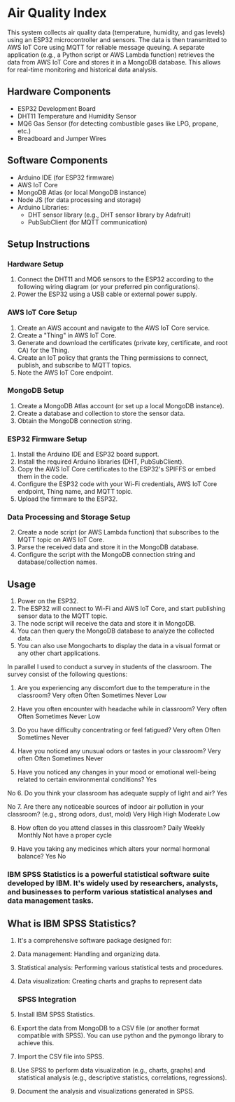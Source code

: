 # Air Quality Index

This system collects air quality data (temperature, humidity, and gas levels) using an ESP32 microcontroller and sensors. The data is then transmitted to AWS IoT Core using MQTT for reliable message queuing. A separate application (e.g., a Python script or AWS Lambda function) retrieves the data from AWS IoT Core and stores it in a MongoDB database. This allows for real-time monitoring and historical data analysis.

## Hardware Components

-   ESP32 Development Board
-   DHT11 Temperature and Humidity Sensor
-   MQ6 Gas Sensor (for detecting combustible gases like LPG, propane, etc.)
-   Breadboard and Jumper Wires

## Software Components

-   Arduino IDE (for ESP32 firmware)
-   AWS IoT Core
-   MongoDB Atlas (or local MongoDB instance)
-   Node JS (for data processing and storage)
-   Arduino Libraries:
    -   DHT sensor library (e.g., DHT sensor library by Adafruit)
    -   PubSubClient (for MQTT communication)

## Setup Instructions

### Hardware Setup

1.  Connect the DHT11 and MQ6 sensors to the ESP32 according to the following wiring diagram (or your preferred pin configurations).
2.  Power the ESP32 using a USB cable or external power supply.


### AWS IoT Core Setup

1.  Create an AWS account and navigate to the AWS IoT Core service.
2.  Create a "Thing" in AWS IoT Core.
3.  Generate and download the certificates (private key, certificate, and root CA) for the Thing.
4.  Create an IoT policy that grants the Thing permissions to connect, publish, and subscribe to MQTT topics.
5.  Note the AWS IoT Core endpoint.

### MongoDB Setup

1.  Create a MongoDB Atlas account (or set up a local MongoDB instance).
2.  Create a database and collection to store the sensor data.
3.  Obtain the MongoDB connection string.

### ESP32 Firmware Setup

1.  Install the Arduino IDE and ESP32 board support.
2.  Install the required Arduino libraries (DHT, PubSubClient).
3.  Copy the AWS IoT Core certificates to the ESP32's SPIFFS or embed them in the code.
4.  Configure the ESP32 code with your Wi-Fi credentials, AWS IoT Core endpoint, Thing name, and MQTT topic.
5.  Upload the firmware to the ESP32.

### Data Processing and Storage Setup

2.  Create a node script (or AWS Lambda function) that subscribes to the MQTT topic on AWS IoT Core.
3.  Parse the received data and store it in the MongoDB database.
4.  Configure the script with the MongoDB connection string and database/collection names.

## Usage

1.  Power on the ESP32.
2.  The ESP32 will connect to Wi-Fi and AWS IoT Core, and start publishing sensor data to the MQTT topic.
3.  The node script will receive the data and store it in MongoDB.
4.  You can then query the MongoDB database to analyze the collected data.
5. You can also use Mongocharts to display the data in a visual format or any other chart applications.

In parallel I used to conduct a survey in students of the classroom. The survey consist of the following questions:

1. Are you experiencing any discomfort due to the temperature in the classroom?
 Very often
 Often
 Sometimes
 Never
 Low

2. Have you often encounter with headache while in classroom?
 Very often
 Often
 Sometimes
 Never
 Low

3. Do you have difficulty concentrating or feel fatigued?
 Very often
 Often
 Sometimes
 Never

4. Have you noticed any unusual odors or tastes in your classroom?
 Very often
 Often
 Sometimes
 Never

5. Have you noticed any changes in your mood or emotional well-being related to certain
environmental conditions?
 Yes

 No
6. Do you think your classroom has adequate supply of light and air?
 Yes

 No
7. Are there any noticeable sources of indoor air pollution in your classroom? (e.g., strong
odors, dust, mold)
Very High
High
Moderate Low

8. How often do you attend classes in this classroom?
 Daily
 Weekly
 Monthly
 Not have a proper cycle

 9. Have you taking any medicines which alters your normal hormonal balance?
Yes
No

### IBM SPSS Statistics is a powerful statistical software suite developed by IBM. It's widely used by researchers, analysts, and businesses to perform various statistical analyses and data management tasks. 
## What is IBM SPSS Statistics?
1. It's a comprehensive software package designed for:
2. Data management: Handling and organizing data.   
3. Statistical analysis: Performing various statistical tests and procedures.   
4. Data visualization: Creating charts and graphs to represent data

   ### SPSS Integration

1.  Install IBM SPSS Statistics.
2.  Export the data from MongoDB to a CSV file (or another format compatible with SPSS). You can use python and the pymongo library to achieve this.
3.  Import the CSV file into SPSS.
4.  Use SPSS to perform data visualization (e.g., charts, graphs) and statistical analysis (e.g., descriptive statistics, correlations, regressions).
5.  Document the analysis and visualizations generated in SPSS.
